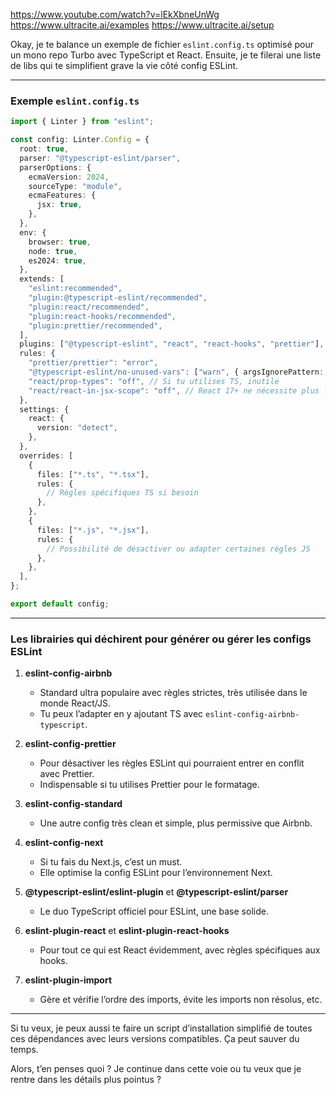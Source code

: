 https://www.youtube.com/watch?v=lEkXbneUnWg
https://www.ultracite.ai/examples
https://www.ultracite.ai/setup


Okay, je te balance un exemple de fichier `eslint.config.ts` optimisé pour un mono repo Turbo avec TypeScript et React. Ensuite, je te filerai une liste de libs qui te simplifient grave la vie côté config ESLint.

---

### Exemple `eslint.config.ts`

```ts  
import { Linter } from "eslint";

const config: Linter.Config = {
  root: true,
  parser: "@typescript-eslint/parser",
  parserOptions: {
    ecmaVersion: 2024,
    sourceType: "module",
    ecmaFeatures: {
      jsx: true,
    },
  },
  env: {
    browser: true,
    node: true,
    es2024: true,
  },
  extends: [
    "eslint:recommended",
    "plugin:@typescript-eslint/recommended",
    "plugin:react/recommended",
    "plugin:react-hooks/recommended",
    "plugin:prettier/recommended",
  ],
  plugins: ["@typescript-eslint", "react", "react-hooks", "prettier"],
  rules: {
    "prettier/prettier": "error",
    "@typescript-eslint/no-unused-vars": ["warn", { argsIgnorePattern: "^_" }],
    "react/prop-types": "off", // Si tu utilises TS, inutile  
    "react/react-in-jsx-scope": "off", // React 17+ ne nécessite plus l'import React explicite  
  },
  settings: {
    react: {
      version: "detect",
    },
  },
  overrides: [
    {
      files: ["*.ts", "*.tsx"],
      rules: {
        // Règles spécifiques TS si besoin  
      },
    },
    {
      files: ["*.js", "*.jsx"],
      rules: {
        // Possibilité de désactiver ou adapter certaines règles JS  
      },
    },
  ],
};

export default config;
```

---

### Les librairies qui déchirent pour générer ou gérer les configs ESLint

1. **eslint-config-airbnb**  
   - Standard ultra populaire avec règles strictes, très utilisée dans le monde React/JS.  
   - Tu peux l’adapter en y ajoutant TS avec `eslint-config-airbnb-typescript`.

2. **eslint-config-prettier**  
   - Pour désactiver les règles ESLint qui pourraient entrer en conflit avec Prettier.  
   - Indispensable si tu utilises Prettier pour le formatage.

3. **eslint-config-standard**  
   - Une autre config très clean et simple, plus permissive que Airbnb.

4. **eslint-config-next**  
   - Si tu fais du Next.js, c’est un must.  
   - Elle optimise la config ESLint pour l’environnement Next.

5. **@typescript-eslint/eslint-plugin** et **@typescript-eslint/parser**  
   - Le duo TypeScript officiel pour ESLint, une base solide.

6. **eslint-plugin-react** et **eslint-plugin-react-hooks**  
   - Pour tout ce qui est React évidemment, avec règles spécifiques aux hooks.

7. **eslint-plugin-import**  
   - Gère et vérifie l’ordre des imports, évite les imports non résolus, etc.

---

Si tu veux, je peux aussi te faire un script d’installation simplifié de toutes ces dépendances avec leurs versions compatibles. Ça peut sauver du temps.

Alors, t’en penses quoi ? Je continue dans cette voie ou tu veux que je rentre dans les détails plus pointus ?